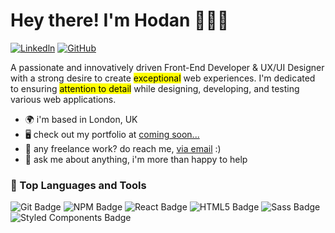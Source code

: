 Hey there! I'm Hodan 👩🏽‍💻
=====================================================================================================================================
[![Linkedln](https://img.shields.io/badge/LinkedIn-0077B5?style=flat-square&logo=linkedin&logoColor=white)](https://www.linkedin.com/in/hodanmoh/)
[![GitHub](https://img.shields.io/github/followers/hodanmohamed?label=follow&style=social)](https://github.com/hodanmohamed)

A passionate and innovatively driven Front-End Developer & UX/UI Designer with a strong desire to create <mark>exceptional</mark> web experiences. I'm dedicated to ensuring <mark>attention to detail</mark> while designing, developing, and testing various web applications.

- 🌍 i'm based in London, UK
- 🖥️ check out my portfolio at [coming soon...](http://github.com/hodanmohamed)
- 💌 any freelance work? do reach me, [via email](mailto:hodandev@gmail.com) :)
- 💬 ask me about anything, i'm more than happy to help


### 🚀 Top Languages and Tools
![Git Badge](https://img.shields.io/badge/-Git-F05032?style=flat-square&logo=git&logoColor=white)
![NPM Badge](https://img.shields.io/badge/-NPM-CB3837?style=flat-square&logo=npm&logoColor=white)
![React Badge](https://img.shields.io/badge/-React-45b8d8?style=flat-square&logo=react&logoColor=white)
![HTML5 Badge](https://img.shields.io/badge/-HTML5-E34F26?style=flat-square&logo=html5&logoColor=white)
![Sass Badge](https://img.shields.io/badge/-Sass-CC6699?style=flat-square&logo=sass&logoColor=white)
![Styled Components Badge](https://img.shields.io/badge/-Styled_Components-db7092?style=flat-square&logo=styled-components&logoColor=white)
